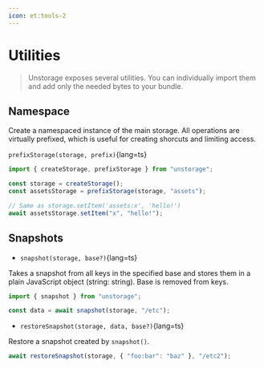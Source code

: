 ```yaml
---
icon: et:tools-2
---
```


# Utilities

> Unstorage exposes several utilities. You can individually import them and add only the needed bytes to your bundle.

## Namespace

Create a namespaced instance of the main storage. All operations are virtually prefixed, which is useful for creating shorcuts and limiting access.

`prefixStorage(storage, prefix)`{lang=ts}

```ts
import { createStorage, prefixStorage } from "unstorage";

const storage = createStorage();
const assetsStorage = prefixStorage(storage, "assets");

// Same as storage.setItem('assets:x', 'hello!')
await assetsStorage.setItem("x", "hello!");
```

## Snapshots

- `snapshot(storage, base?)`{lang=ts}

Takes a snapshot from all keys in the specified base and stores them in a plain JavaScript object (string: string). Base is removed from keys.

```js
import { snapshot } from "unstorage";

const data = await snapshot(storage, "/etc");
```

- `restoreSnapshot(storage, data, base?)`{lang=ts}

Restore a snapshot created by `snapshot()`.

```js
await restoreSnapshot(storage, { "foo:bar": "baz" }, "/etc2");
```
